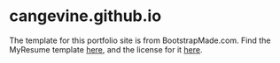 # cangevine.github.io

The template for this portfolio site is from BootstrapMade.com. Find the MyResume template [here](https://bootstrapmade.com/free-html-bootstrap-template-my-resume/), and the license for it [here](https://bootstrapmade.com/license/).
